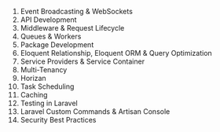 1.  Event Broadcasting & WebSockets
2.  API Development
3.  Middleware & Request Lifecycle
4.  Queues & Workers
5.  Package Development
6.  Eloquent Relationship, Eloquent ORM & Query Optimization 
7.  Service Providers & Service Container
8.  Multi-Tenancy
9.  Horizan
10. Task Scheduling
11. Caching
12. Testing in Laravel
13. Laravel Custom Commands & Artisan Console
14. Security Best Practices